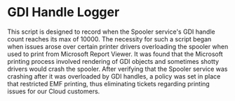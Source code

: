 # GDI Handle Logger

This script is designed to record when the Spooler service's GDI handle count reaches its max of 10000.  The necessity for
such a script began when issues arose over certain printer drivers overloading the spooler when used to print from
Microsoft Report Viewer.  It was found that the Microsoft printing process involved rendering of GDI objects and sometimes
shotty drivers would crash the spooler.  After verifying that the Spooler service was crashing after it was overloaded by GDI
handles, a policy was set in place that restricted EMF printing, thus eliminating tickets regarding printing issues for our
Cloud customers.
